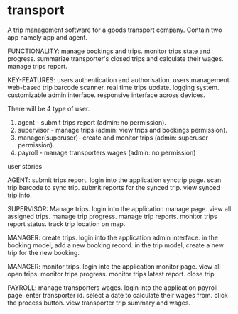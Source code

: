 # transport
A trip management software for a goods transport company. Contain two app namely app and agent.


FUNCTIONALITY:
manage bookings and trips.
monitor trips state and progress.
summarize transporter's closed trips and calculate their wages.
manage trips report.


KEY-FEATURES:
users authentication and authorisation.
users management.
web-based trip barcode scanner. 
real time trips update.
logging system.
customizable admin interface.
responsive interface across devices.



There will be 4 type of user.
1. agent - submit trips report (admin: no permission).
2. supervisor - manage trips (admin: view trips and bookings permission).
3. manager(superuser)- create and monitor trips (admin: superuser permission).
4. payroll - manage transporters wages (admin: no permission)


user stories

AGENT: submit trips report.
login into the application synctrip page.
scan trip barcode to sync trip.
submit reports for the synced trip.
view synced trip info.


SUPERVISOR: Manage trips.
login into the application manage page.
view all assigned trips.
manage trip progress.
manage trip reports.
monitor trips report status.
track trip location on map.


MANAGER: create trips.
login into the application admin interface.
in the booking model, add a new booking record.
in the trip model, create a new trip for the new booking.


MANAGER: monitor trips.
login into the application monitor page.
view all open trips.
monitor trips progress.
monitor trips latest report.
close trip


PAYROLL: manage transporters wages.
login into the application payroll page.
enter transporter id.
select a date to calculate their wages from.
click the process button.
view transporter trip summary and wages.

